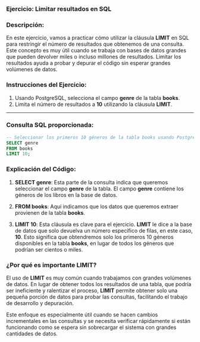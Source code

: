 ### Ejercicio: Limitar resultados en SQL

### Descripción:
En este ejercicio, vamos a practicar cómo utilizar la cláusula **LIMIT** en SQL para restringir el número de resultados que obtenemos de una consulta. Este concepto es muy útil cuando se trabaja con bases de datos grandes que pueden devolver miles o incluso millones de resultados. Limitar los resultados ayuda a probar y depurar el código sin esperar grandes volúmenes de datos.

### Instrucciones del Ejercicio:
1. Usando PostgreSQL, selecciona el campo **genre** de la tabla **books**.
2. Limita el número de resultados a **10** utilizando la cláusula **LIMIT**.

---

### Consulta SQL proporcionada:
```sql
-- Seleccionar los primeros 10 géneros de la tabla books usando PostgreSQL
SELECT genre 
FROM books
LIMIT 10;
```

### Explicación del Código:

1. **SELECT genre**: Esta parte de la consulta indica que queremos seleccionar el campo **genre** de la tabla. El campo **genre** contiene los géneros de los libros en la base de datos.
   
2. **FROM books**: Aquí indicamos que los datos que queremos extraer provienen de la tabla **books**.

3. **LIMIT 10**: Esta cláusula es clave para el ejercicio. **LIMIT** le dice a la base de datos que solo devuelva un número específico de filas, en este caso, **10**. Esto significa que obtendremos solo los primeros 10 géneros disponibles en la tabla **books**, en lugar de todos los géneros que podrían ser cientos o miles.

### ¿Por qué es importante LIMIT?
El uso de **LIMIT** es muy común cuando trabajamos con grandes volúmenes de datos. En lugar de obtener todos los resultados de una tabla, que podría ser ineficiente y ralentizar el proceso, **LIMIT** permite obtener solo una pequeña porción de datos para probar las consultas, facilitando el trabajo de desarrollo y depuración.

Este enfoque es especialmente útil cuando se hacen cambios incrementales en las consultas y se necesita verificar rápidamente si están funcionando como se espera sin sobrecargar el sistema con grandes cantidades de datos.